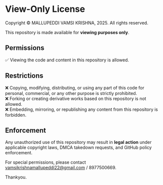 # View-Only License  

Copyright © MALLUPEDDI VAMSI KRISHNA, 2025. All rights reserved.  

This repository is made available for **viewing purposes only**.  

## **Permissions**  
✅ Viewing the code and content in this repository is allowed.  

## **Restrictions**  
❌ Copying, modifying, distributing, or using any part of this code for personal, commercial, or any other purpose is strictly prohibited.  
❌ Forking or creating derivative works based on this repository is not allowed.  
❌ Embedding, mirroring, or republishing any content from this repository is forbidden.  

## **Enforcement**  
Any unauthorized use of this repository may result in **legal action** under applicable copyright laws, DMCA takedown requests, and GitHub policy enforcement.  

For special permissions, please contact vamsikrishnamallupeddi22@gmail.com / 8977500669.

Thankyou.

